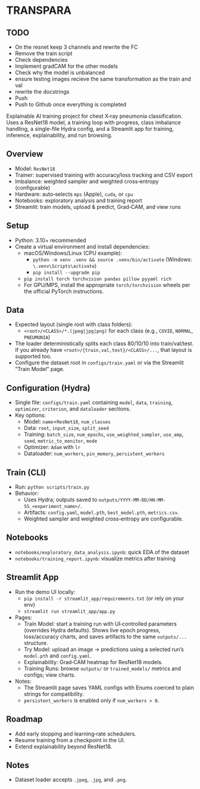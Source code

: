 # TRANSPARA

## TODO
- On the resnet keep 3 channels and rewrite the FC
- Remove the train script
- Check dependencies
- Implement gradCAM for the other models
- Check why the model is unbalanced
- ensure testing images recieve the same transformation as the train and val
- rewrite the docstrings
- Push
- Push to Github once everything is completed

Explainable AI training project for chest X‑ray pneumonia classification. Uses a ResNet18 model, a training loop with progress, class imbalance handling, a single-file Hydra config, and a Streamlit app for training, inference, explainability, and run browsing.

## Overview
- Model: `ResNet18`
- Trainer: supervised training with accuracy/loss tracking and CSV export
- Imbalance: weighted sampler and weighted cross‑entropy (configurable)
- Hardware: auto‑selects `mps` (Apple), `cuda`, or `cpu`
- Notebooks: exploratory analysis and training report
- Streamlit: train models, upload & predict, Grad‑CAM, and view runs

## Setup
- Python: 3.10+ recommended
- Create a virtual environment and install dependencies:
  - macOS/Windows/Linux (CPU example):
    - `python -m venv .venv && source .venv/bin/activate` (Windows: `\.venv\Scripts\activate`)
    - `pip install --upgrade pip`
  - `pip install torch torchvision pandas pillow pyyaml rich`
  - For GPU/MPS, install the appropriate `torch/torchvision` wheels per the official PyTorch instructions.

## Data
- Expected layout (single root with class folders):
  - `<root>/<CLASS>/*.(jpeg|jpg|png)` for each class (e.g., `COVID`, `NORMAL`, `PNEUMONIA`)
- The loader deterministically splits each class 80/10/10 into train/val/test. If you already have `<root>/{train,val,test}/<CLASS>/...`, that layout is supported too.
- Configure the dataset root in `configs/train.yaml` or via the Streamlit “Train Model” page.

## Configuration (Hydra)
- Single file: `configs/train.yaml` containing `model`, `data`, `training`, `optimizer`, `criterion`, and `dataloader` sections.
- Key options:
  - Model: `name`=`ResNet18`, `num_classes`
  - Data: `root`, `input_size`, `split_seed`
  - Training: `batch_size`, `num_epochs`, `use_weighted_sampler`, `use_amp`, `seed`, `metric_to_monitor`, `mode`
  - Optimizer: `Adam` with `lr`
  - Dataloader: `num_workers`, `pin_memory`, `persistent_workers`

## Train (CLI)
- Run: `python scripts/train.py`
- Behavior:
  - Uses Hydra; outputs saved to `outputs/YYYY-MM-DD/HH-MM-SS_<experiment_name>/`.
  - Artifacts: `config.yaml`, `model.pth`, `best_model.pth`, `metrics.csv`.
  - Weighted sampler and weighted cross‑entropy are configurable.

## Notebooks
- `notebooks/exploratory_data_analysis.ipynb`: quick EDA of the dataset
- `notebooks/training_report.ipynb`: visualize metrics after training

## Streamlit App
- Run the demo UI locally:
  - `pip install -r streamlit_app/requirements.txt` (or rely on your env)
  - `streamlit run streamlit_app/app.py`
- Pages:
  - Train Model: start a training run with UI‑controlled parameters (overrides Hydra defaults). Shows live epoch progress, loss/accuracy charts, and saves artifacts to the same `outputs/...` structure.
  - Try Model: upload an image → predictions using a selected run’s `model.pth` and `config.yaml`.
  - Explainability: Grad‑CAM heatmap for ResNet18 models.
  - Training Runs: browse `outputs/` or `trained_models/` metrics and configs; view charts.
- Notes:
  - The Streamlit page saves YAML configs with Enums coerced to plain strings for compatibility.
  - `persistent_workers` is enabled only if `num_workers > 0`.

## Roadmap
- Add early stopping and learning‑rate schedulers.
- Resume training from a checkpoint in the UI.
- Extend explainability beyond ResNet18.

## Notes
- Dataset loader accepts `.jpeg`, `.jpg`, and `.png`.
